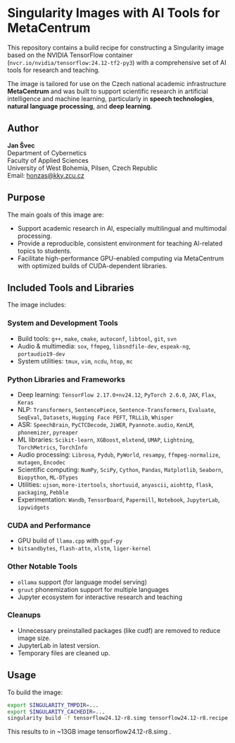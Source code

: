 # Singularity Images with AI Tools for MetaCentrum

This repository contains a build recipe for constructing a Singularity image based on the NVIDIA TensorFlow container (`nvcr.io/nvidia/tensorflow:24.12-tf2-py3`) with a comprehensive set of AI tools for research and teaching.

The image is tailored for use on the Czech national academic infrastructure **MetaCentrum** and was built to support scientific research in artificial intelligence and machine learning, particularly in **speech technologies**, **natural language processing**, and **deep learning**.

## Author

**Jan Švec**  
Department of Cybernetics  
Faculty of Applied Sciences  
University of West Bohemia, Pilsen, Czech Republic  
Email: <honzas@kky.zcu.cz>

## Purpose

The main goals of this image are:
- Support academic research in AI, especially multilingual and multimodal processing.
- Provide a reproducible, consistent environment for teaching AI-related topics to students.
- Facilitate high-performance GPU-enabled computing via MetaCentrum with optimized builds of CUDA-dependent libraries.

## Included Tools and Libraries

The image includes:

### System and Development Tools
- Build tools: `g++`, `make`, `cmake`, `autoconf`, `libtool`, `git`, `svn`
- Audio & multimedia: `sox`, `ffmpeg`, `libsndfile-dev`, `espeak-ng`, `portaudio19-dev`
- System utilities: `tmux`, `vim`, `ncdu`, `htop`, `mc`

### Python Libraries and Frameworks
- Deep learning: `TensorFlow 2.17.0+nv24.12`, `PyTorch 2.6.0`, `JAX`, `Flax`, `Keras`
- NLP: `Transformers`, `SentencePiece`, `Sentence-Transformers`, `Evaluate`, `SeqEval`, `Datasets`, `Hugging Face PEFT`, `TRLLib`, `Whisper`
- ASR: `SpeechBrain`, `PyCTCDecode`, `JiWER`, `Pyannote.audio`, `KenLM`, `phonemizer`, `pyreaper`
- ML libraries: `Scikit-learn`, `XGBoost`, `mlxtend`, `UMAP`, `Lightning`, `TorchMetrics`, `TorchInfo`
- Audio processing: `Librosa`, `Pydub`, `PyWorld`, `resampy`, `ffmpeg-normalize`, `mutagen`, `Encodec`
- Scientific computing: `NumPy`, `SciPy`, `Cython`, `Pandas`, `Matplotlib`, `Seaborn`, `Biopython`, `ML-DTypes`
- Utilities: `ujson`, `more-itertools`, `shortuuid`, `anyascii`, `aiohttp`, `flask`, `packaging`, `Pebble`
- Experimentation: `Wandb`, `TensorBoard`, `Papermill`, `Notebook`, `JupyterLab`, `ipywidgets`

### CUDA and Performance
- GPU build of `llama.cpp` with `gguf-py`
- `bitsandbytes`, `flash-attn`, `xlstm`, `liger-kernel`

### Other Notable Tools
- `ollama` support (for language model serving)
- `gruut` phonemization support for multiple languages
- Jupyter ecosystem for interactive research and teaching

### Cleanups
- Unnecessary preinstalled packages (like cudf) are removed to reduce image size.
- JupyterLab in latest version.
- Temporary files are cleaned up.

## Usage

To build the image:

```bash
export SINGULARITY_TMPDIR=...
export SINGULARITY_CACHEDIR=...
singularity build -f tensorflow24.12-r8.simg tensorflow24.12-r8.recipe
```

This results to in ~13GB image tensorflow24.12-r8.simg .
